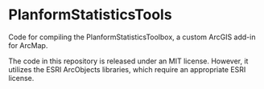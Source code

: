 # PlanformStatisticsTools
Code for compiling the PlanformStatisticsToolbox, a custom ArcGIS add-in for ArcMap.

The code in this repository is released under an MIT license.  However, it utilizes the ESRI ArcObjects libraries, which require an appropriate ESRI license.
